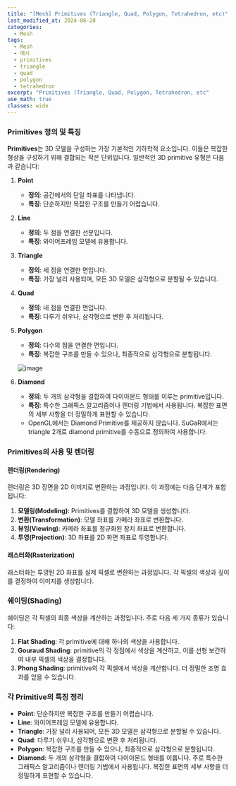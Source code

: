 ```yaml
---
title: "[Mesh] Primitives (Triangle, Quad, Polygon, Tetrahedron, etc)"
last_modified_at: 2024-06-20
categories:
  - Mesh
tags:
  - Mesh
  - 메시
  - primitives
  - triangle
  - quad
  - polygon
  - tetrahedron
excerpt: "Primitives (Triangle, Quad, Polygon, Tetrahedron, etc"
use_math: true
classes: wide
---
```


### Primitives 정의 및 특징

**Primitives**는 3D 모델을 구성하는 가장 기본적인 기하학적 요소입니다. 이들은 복잡한 형상을 구성하기 위해 결합되는 작은 단위입니다. 일반적인 3D primitive 유형은 다음과 같습니다:

1. **Point**
   - **정의**: 공간에서의 단일 좌표를 나타냅니다.
   - **특징**: 단순하지만 복잡한 구조를 만들기 어렵습니다.
   
2. **Line**
   - **정의**: 두 점을 연결한 선분입니다.
   - **특징**: 와이어프레임 모델에 유용합니다.
   
3. **Triangle**
   - **정의**: 세 점을 연결한 면입니다.
   - **특징**: 가장 널리 사용되며, 모든 3D 모델은 삼각형으로 분할될 수 있습니다.
   
4. **Quad**
   - **정의**: 네 점을 연결한 면입니다.
   - **특징**: 다루기 쉬우나, 삼각형으로 변환 후 처리됩니다.
   
5. **Polygon**
   - **정의**: 다수의 점을 연결한 면입니다.
   - **특징**: 복잡한 구조를 만들 수 있으나, 최종적으로 삼각형으로 분할됩니다.
  
    ![image](https://github.com/sandokim/sandokim.github.io/assets/74639652/c73fa0f6-d521-4082-964c-66da384c9c0b)

6. **Diamond**
   - **정의**: 두 개의 삼각형을 결합하여 다이아몬드 형태를 이루는 primitive입니다.
   - **특징**: 특수한 그래픽스 알고리즘이나 렌더링 기법에서 사용됩니다. 복잡한 표면의 세부 사항을 더 정밀하게 표현할 수 있습니다.
   - OpenGL에서는 Diamond Primitive를 제공하지 않습니다. SuGaR에서는 triangle 2개로 diamond primitive를 수동으로 정의하여 사용합니다.

### Primitives의 사용 및 렌더링

#### 렌더링(Rendering)

렌더링은 3D 장면을 2D 이미지로 변환하는 과정입니다. 이 과정에는 다음 단계가 포함됩니다:

1. **모델링(Modeling)**: Primitives를 결합하여 3D 모델을 생성합니다.
2. **변환(Transformation)**: 모델 좌표를 카메라 좌표로 변환합니다.
3. **뷰잉(Viewing)**: 카메라 좌표를 정규화된 장치 좌표로 변환합니다.
4. **투영(Projection)**: 3D 좌표를 2D 화면 좌표로 투영합니다.

#### 래스터화(Rasterization)

래스터화는 투영된 2D 좌표를 실제 픽셀로 변환하는 과정입니다. 각 픽셀의 색상과 깊이를 결정하여 이미지를 생성합니다.

### 쉐이딩(Shading)

쉐이딩은 각 픽셀의 최종 색상을 계산하는 과정입니다. 주로 다음 세 가지 종류가 있습니다:

1. **Flat Shading**: 각 primitive에 대해 하나의 색상을 사용합니다.
2. **Gouraud Shading**: primitive의 각 정점에서 색상을 계산하고, 이를 선형 보간하여 내부 픽셀의 색상을 결정합니다.
3. **Phong Shading**: primitive의 각 픽셀에서 색상을 계산합니다. 더 정밀한 조명 효과를 얻을 수 있습니다.

### 각 Primitive의 특징 정리

- **Point**: 단순하지만 복잡한 구조를 만들기 어렵습니다.
- **Line**: 와이어프레임 모델에 유용합니다.
- **Triangle**: 가장 널리 사용되며, 모든 3D 모델은 삼각형으로 분할될 수 있습니다.
- **Quad**: 다루기 쉬우나, 삼각형으로 변환 후 처리됩니다.
- **Polygon**: 복잡한 구조를 만들 수 있으나, 최종적으로 삼각형으로 분할됩니다.
- **Diamond**: 두 개의 삼각형을 결합하여 다이아몬드 형태를 이룹니다. 주로 특수한 그래픽스 알고리즘이나 렌더링 기법에서 사용됩니다. 복잡한 표면의 세부 사항을 더 정밀하게 표현할 수 있습니다.



